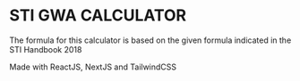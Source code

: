 # STI GWA CALCULATOR

The formula for this calculator is based on the given formula indicated in the STI Handbook 2018


Made with ReactJS, NextJS and TailwindCSS

